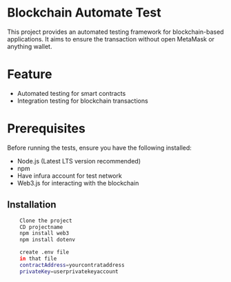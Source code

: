 
# Blockchain Automate Test

This project provides an automated testing framework for blockchain-based applications. It aims to ensure the transaction without open MetaMask or anything wallet.


# Feature
* Automated testing for smart contracts
* Integration testing for blockchain transactions


# Prerequisites
Before running the tests, ensure you have the following installed:
* Node.js (Latest LTS version recommended)
* npm
* Have infura account for test network
* Web3.js for interacting with the blockchain



## Installation


```bash
    Clone the project
    CD projectname
    npm install web3
    npm install dotenv

```
    
```bash
    create .env file
    in that file
    contractAddress=yourcontrataddress
    privateKey=userprivatekeyaccount


```